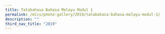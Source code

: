 ```yaml
---
title: Tatabahasa Bahasa Melayu Modul 1
permalink: /mlcs/photo-gallery/2019/tatabahasa-bahasa-melayu-modul-1/
description: ""
third_nav_title: "2019"
---
```

